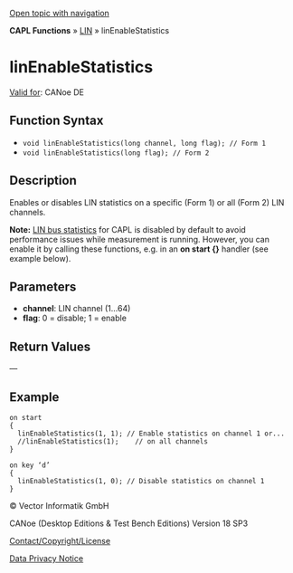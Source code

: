[Open topic with navigation](../../../../../CANoeDEFamily.htm#Topics/CAPLFunctions/LIN/Functions/CAPLfunctionLINEnableStatistics.md)

**CAPL Functions** » [LIN](../CAPLfunctionsLINOverview.md) » linEnableStatistics

# linEnableStatistics

[Valid for](../../../Shared/FeatureAvailability.md):  CANoe DE

## Function Syntax

- `void linEnableStatistics(long channel, long flag); // Form 1`
- `void linEnableStatistics(long flag); // Form 2`

## Description

Enables or disables LIN statistics on a specific (Form 1) or all (Form 2) LIN channels.

**Note:** [LIN bus statistics](../CAPLfunctionsLINOverview.md#BMBusStatistics) for CAPL is disabled by default to avoid performance issues while measurement is running. However, you can enable it by calling these functions, e.g. in an **on start {}** handler (see example below).

## Parameters

- **channel**: LIN channel (1...64)
- **flag**: 0 = disable; 1 = enable

## Return Values

—

## Example

```plaintext
on start
{
  linEnableStatistics(1, 1); // Enable statistics on channel 1 or...
  //linEnableStatistics(1);    // on all channels
}

on key ‘d’
{
  linEnableStatistics(1, 0); // Disable statistics on channel 1
}
```

© Vector Informatik GmbH

CANoe (Desktop Editions & Test Bench Editions) Version 18 SP3

[Contact/Copyright/License](../../../Shared/ContactCopyrightLicense.md)

[Data Privacy Notice](https://www.vector.com/int/en/company/get-info/privacy-policy/)